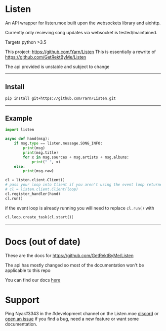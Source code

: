 # Listen
An API wrapper for listen.moe built upon the websockets library and aiohttp.

Currently only recieving song updates via websocket is tested/maintained.

Targets python >3.5

This project: https://github.com/Yarn/Listen
This is essentially a rewrite of https://github.com/GetRektByMe/Listen

The api provided is unstable and subject to change

---

## Install
```bash
pip install git+https://github.com/Yarn/Listen.git
```

---

## Example

```python
import listen

async def hand(msg):
    if msg.type == listen.message.SONG_INFO:
        print(msg)
        print(msg.title)
        for x in msg.sources + msg.artists + msg.albums:
            print(" ", x)
    else:
        print(msg.raw)

cl = listen.client.Client()
# pass your loop into Client if you aren't using the event loop returned by asyncio.get_event_loop()
# cl = listen.client.Client(loop)
cl.register_handler(hand)
cl.run()
```

if the event loop is already running you will need to
replace `cl.run()` with
```python
cl.loop.create_task(cl.start())
```

---

# Docs (out of date)

These are the docs for https://github.com/GetRektByMe/Listen

The api has mostly changed so most of the documentation won't be applicable to this repo

You can find our docs [here](http://listen.readthedocs.io/en/latest/)

# Support

Ping Nyar#3343 in the #development channel on the
Listen.moe [discord](https://listen.moe/discord) or
[open an issue](https://github.com/Yarn/Listen/issues)
if you find a bug, need a new feature or want some documentation.
